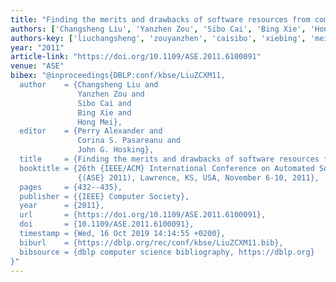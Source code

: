 ```yaml
---
title: "Finding the merits and drawbacks of software resources from comments"
authors: ['Changsheng Liu', 'Yanzhen Zou', 'Sibo Cai', 'Bing Xie', 'Hong Mei']
authors-key: ['liuchangsheng', 'zouyanzhen', 'caisibo', 'xiebing', 'meihong']
year: "2011"
article-link: "https://doi.org/10.1109/ASE.2011.6100091"
venue: "ASE"
bibex: "@inproceedings{DBLP:conf/kbse/LiuZCXM11,
  author    = {Changsheng Liu and
               Yanzhen Zou and
               Sibo Cai and
               Bing Xie and
               Hong Mei},
  editor    = {Perry Alexander and
               Corina S. Pasareanu and
               John G. Hosking},
  title     = {Finding the merits and drawbacks of software resources from comments},
  booktitle = {26th {IEEE/ACM} International Conference on Automated Software Engineering
               {(ASE} 2011), Lawrence, KS, USA, November 6-10, 2011},
  pages     = {432--435},
  publisher = {{IEEE} Computer Society},
  year      = {2011},
  url       = {https://doi.org/10.1109/ASE.2011.6100091},
  doi       = {10.1109/ASE.2011.6100091},
  timestamp = {Wed, 16 Oct 2019 14:14:55 +0200},
  biburl    = {https://dblp.org/rec/conf/kbse/LiuZCXM11.bib},
  bibsource = {dblp computer science bibliography, https://dblp.org}
}"
---
```

